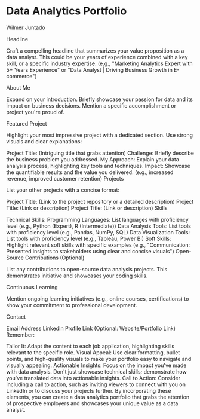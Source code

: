 # Data Analytics Portfolio

Wilmer Juntado

Headline

Craft a compelling headline that summarizes your value proposition as a data analyst.  This could be your years of experience combined with a key skill, or a specific industry expertise. (e.g., "Marketing Analytics Expert with 5+ Years Experience" or "Data Analyst | Driving Business Growth in E-commerce")

About Me

Expand on your introduction. Briefly showcase your passion for data and its impact on business decisions. Mention a specific accomplishment or project you're proud of.

Featured Project

Highlight your most impressive project with a dedicated section.  Use strong visuals and clear explanations:

Project Title: (Intriguing title that grabs attention)
Challenge: Briefly describe the business problem you addressed.
My Approach: Explain your data analysis process, highlighting key tools and techniques.
Impact: Showcase the quantifiable results and the value you delivered. (e.g., increased revenue, improved customer retention)
Projects

List your other projects with a concise format:

Project Title: (Link to the project repository or a detailed description)
Project Title: (Link or description)
Project Title: (Link or description)
Skills

Technical Skills:
Programming Languages: List languages with proficiency level (e.g., Python (Expert), R (Intermediate))
Data Analysis Tools: List tools with proficiency level (e.g., Pandas, NumPy, SQL)
Data Visualization Tools: List tools with proficiency level (e.g., Tableau, Power BI)
Soft Skills: Highlight relevant soft skills with specific examples (e.g., "Communication: Presented insights to stakeholders using clear and concise visuals")
Open-Source Contributions (Optional)

List any contributions to open-source data analysis projects. This demonstrates initiative and showcases your coding skills.

Continuous Learning

Mention ongoing learning initiatives (e.g., online courses, certifications) to show your commitment to professional development.

Contact

Email Address
LinkedIn Profile Link
(Optional: Website/Portfolio Link)
Remember:

Tailor It: Adapt the content to each job application, highlighting skills relevant to the specific role.
Visual Appeal: Use clear formatting, bullet points, and high-quality visuals to make your portfolio easy to navigate and visually appealing.
Actionable Insights: Focus on the impact you've made with data analysis. Don't just showcase technical skills; demonstrate how you've translated data into actionable insights.
Call to Action: Consider including a call to action, such as inviting viewers to connect with you on LinkedIn or to discuss your projects further.
By incorporating these elements, you can create a data analytics portfolio that grabs the attention of prospective employers and showcases your unique value as a data analyst.